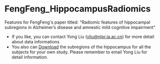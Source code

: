 # FengFeng_HippocampusRadiomics
Features for FengFeng's paper titled: "Radiomic features of hippocampal subregions in Alzheimer’s disease and amnestic mild cognitive impairment"
* If you like, you can contact Yong Liu (yliu@nlpr.ia.ac.cn) for more detail about data informations
* You also can [Download]() the subregions of the hippocampus for all the subjects for your own study. Please remember to email Yong Liu for detail information.
